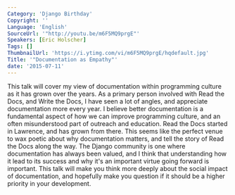 ```yaml
---
Category: 'Django Birthday'
Copyright: ''
Language: 'English'
SourceUrl: '"http://youtu.be/m6F5MQ9prgE"'
Speakers: [Eric Holscher]
Tags: []
ThumbnailUrl: 'https://i.ytimg.com/vi/m6F5MQ9prgE/hqdefault.jpg'
Title: '"Documentation as Empathy"'
date: '2015-07-11'
---
```

This talk will cover my view of documentation within programming culture as it has grown over the years. As a primary person involved with Read the Docs, and Write the Docs, I have seen a lot of angles, and appreciate documentation more every year. I believe better documentation is a fundamental aspect of how we can improve programming culture, and an often misunderstood part of outreach and education. Read the Docs started in Lawrence, and has grown from there. This seems like the perfect venue to wax poetic about why documentation matters, and tell the story of Read the Docs along the way. The Django community is one where documentation has always been valued, and I think that understanding how it lead to its success and why it's an important virtue going forward is important. This talk will make you think more deeply about the social impact of documentation, and hopefully make you question if it should be a higher priority in your development. 
